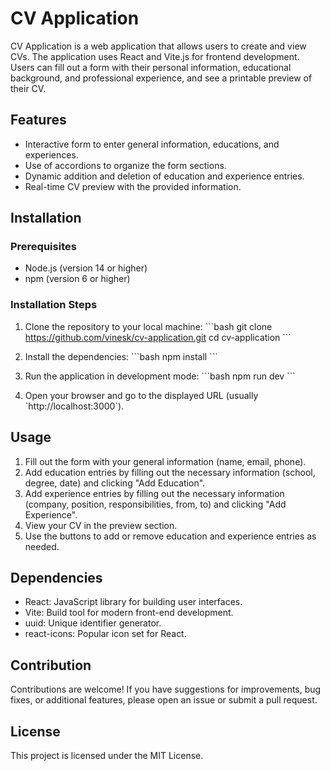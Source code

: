 # CV Application

CV Application is a web application that allows users to create and view CVs. The application uses React and Vite.js for frontend development. Users can fill out a form with their personal information, educational background, and professional experience, and see a printable preview of their CV.

## Features

- Interactive form to enter general information, educations, and experiences.
- Use of accordions to organize the form sections.
- Dynamic addition and deletion of education and experience entries.
- Real-time CV preview with the provided information.

## Installation

### Prerequisites

- Node.js (version 14 or higher)
- npm (version 6 or higher)

### Installation Steps

1. Clone the repository to your local machine:
   \`\`\`bash
   git clone https://github.com/vinesk/cv-application.git
   cd cv-application
   \`\`\`

2. Install the dependencies:
   \`\`\`bash
   npm install
   \`\`\`

3. Run the application in development mode:
   \`\`\`bash
   npm run dev
   \`\`\`

4. Open your browser and go to the displayed URL (usually \`http://localhost:3000\`).

## Usage

1. Fill out the form with your general information (name, email, phone).
2. Add education entries by filling out the necessary information (school, degree, date) and clicking "Add Education".
3. Add experience entries by filling out the necessary information (company, position, responsibilities, from, to) and clicking "Add Experience".
4. View your CV in the preview section.
5. Use the buttons to add or remove education and experience entries as needed.

## Dependencies

- React: JavaScript library for building user interfaces.
- Vite: Build tool for modern front-end development.
- uuid: Unique identifier generator.
- react-icons: Popular icon set for React.

## Contribution

Contributions are welcome! If you have suggestions for improvements, bug fixes, or additional features, please open an issue or submit a pull request.

## License

This project is licensed under the MIT License.
